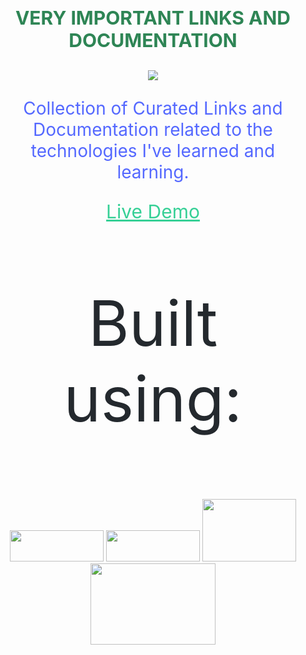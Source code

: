 
<h1 style="font-size: 30px;" align="center">
    <p style="color:#2e8555">VERY IMPORTANT LINKS AND DOCUMENTATION</p>
</h1>

<div align="center">
    <img src="https://img.shields.io/badge/VIL-Very%20Important%20Links-brightgreen" />
</div>

<div align="center">
    <p style="font-family: 'SF Pro Display';color: #5468ff;font-size:28px">Collection of Curated Links and Documentation related to the technologies I've learned and learning.</p>
</div>
<div align="center">
    <a href="https://mmkvdev.github.io/VIL/" style="color: #36d096;font-size:30px;font-family: 'SF Pro Display">Live Demo </a>
</div>

<div>
    <p style="font-family: 'SF Pro Display';color: #24292e;font-size:100px" align="center">Built using: </p>
    <div align="center">
        <img width="150" height="50" src="https://docusaurus.io/img/docusaurus_keytar.svg"/>
        <img width="150" height="50" src="https://docsearch.algolia.com/img/algolia-logo.svg"/>
        <img width="150" height="100" src="https://github.githubassets.com/images/modules/logos_page/Octocat.png" />
        <img width="200" height="130" src="https://42f2671d685f51e10fc6-b9fcecea3e50b3b59bdc28dead054ebc.ssl.cf5.rackcdn.com/v2/undraw_social_20.png" />
    </div>
</div>


